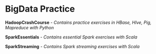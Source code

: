 # BigData Practice 

**HadoopCrashCourse**  - _Contains practice exercises in HBase, HIve, Pig, Mapreduce with Python_

**SparkEssentials**  - _Contains essential Spark exercises with Scala_

**SparkStreaming**  - _Contains Spark streaming exercises with Scala_